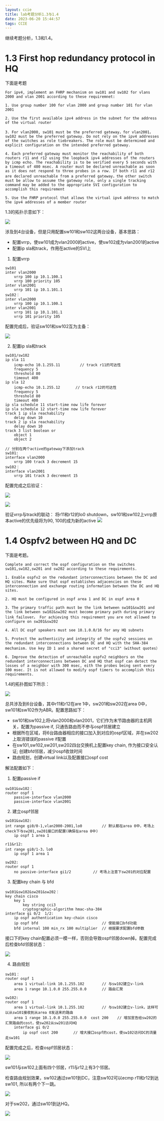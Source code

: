 ```yaml
---
layout: ccie
title: lab考题分析1.3与1.4
date: 2023-06-20 15:44:57
tags: CCIE
---
```


继续考题分析，1.3和1.4。
<!--more-->

# 1.3 First hop redundancy protocol in HQ
下面是考题
```
For ipv4, implement an FHRP mechanism on sw101 and sw102 for vlans 2000 and vlan 2001 according to these requiremnet:

1. Use group number 100 for vlan 2000 and group number 101 for vlan 2001

2. Use the first available ipv4 address in the subnet for the address of the virtual router

3. For vlan2000, sw101 must be the preferred gateway，for vlan2001，sw102 must be the preferred gateway. Do not rely on the ipv4 addresses of the switches as role tiebreakers. The role must be determined and explicit configuration on the intended preferred gateway.

4. Each preferred gateway must monitor the reachability of both routers r11 and r12 using the loopback ipv4 addresses of the routers by icmp echo. The reachability is to be verified every 5 seconds with a timeout of 400 msec. A router must be declared unreachable as soon as it does not respond to three probes in a row. If both r11 and r12 are declared unreachable from a preferred gateway，the other switch must be allow to assume the gateway role, only a single tracking command may be added to the appropriate SVI configuration to accomplish this requirement

5. Use the FHRP protocol that allows the virtual ipv4 address to match the ipv4 addresses of a member router
```

1.3的拓扑示意如下：

![](https://rancho333.github.io/pictures/lab_1.3.png)

涉及到4台设备，但是只用配置sw101和sw102这两台设备，基本思路：
- 配置vrrp，使sw101成为vlan2000的active，使sw102成为vlan2001的active
- 配置ip sla和track，作用在active的SVI上

1. 配置vrrp
```
sw101
inter vlan2000
    vrrp 100 ip 10.1.100.1
    vrrp 100 priority 105
inter vlan2001
    vrrp 101 ip 10.1.101.1
sw102：
inter vlan2000
    vrrp 100 ip 10.1.100.1
inter vlan2001
    vrrp 101 ip 10.1.101.1
    vrrp 101 priority 105
```
配置完成后，验证sw101和sw102互为主备：

![](https://rancho333.github.io/pictures/lab_1.3_vrrp.png)

2. 配置ip sla和track
```
sw101/sw102
ip sla 11
    icmp-echo 10.1.255.11         // track r11的可达性
    frequency 5
    threshold 80
    timeout 400
ip sla 12
    icmp-echo 10.1.255.12       // track r12的可达性
    frequency 5
    threshold 80
    timeout 400
ip sla schedule 11 start-time now life forever
ip sla schedule 12 start-time now life forever
track 1 ip sla reachability
    delay down 10
track 2 ip sla reachability
    delay down 10
track 3 list boolean or
    object 1
    object 2

// 分别在两个active的gateway下添加track
sw101:
interface vlan2000             
    vrrp 100 track 3 decrement 15
sw102：
interface vlan2001
    vrrp 101 track 3 decrement 15
```
配置完成之后验证：

![](https://rancho333.github.io/pictures/lab_1.3_sla.png)

![](https://rancho333.github.io/pictures/lab_1.3_track.png)

验证vrrp与track的联动：
将r11和r12的lo0 shutdown，sw101和sw102上vrrp原本active的优先级将为90, 100的成为新的active
![](https://rancho333.github.io/pictures/lab_1.3_track_verify.png)


# 1.4 Ospfv2 between HQ and DC

下面是考题。

```
Complete and correct the ospf configuration on the switches sw101,sw102,sw201 and sw202 according to these requirements.

1. Enable ospfv2 on the redundant interconnections between the DC and HQ sites. Make sure that ospf establishes adjacencies on these interconnection and exchange routing information between the DC and HQ sites.

2. HQ must be configured in ospf area 1 and DC in ospf area 0

3. The primary traffic path must be the link between sw101&sw201 and the link between sw102&sw202 must become primary path during primary link failover。 For achieving this requirement you are not allowed to configure on sw201&sw202

4. All DC ospf speakers must see 10.1.0.0/16 for any HQ subnets

5. Protect the authenticity and integrity of the ospfv2 sessions on the redundant interconnections between DC and HQ with the SHA-384 mechanism. Use key ID 1 and a shared secret of "cci3"（without quotes）

6. Improve the detection of unreachable ospfv2 neighbors on the redundant interconnections between DC and HQ that ospf can detect the losses of a neighbor with 300 msec, eith the probes being sent every 100 msec. It is not allowed to modify ospf timers to accomplish this requirements.
```

1.4的拓扑图如下所示：

![](https://rancho333.github.io/pictures/lab_1.4.png)

总共涉及到6台设备，其中r11和r12在are 1中，sw201和sw202在area 0中，sw101和sw102作为ABR。配置思路如下：
- sw101和sw102上将vlan2000和vlan2001，它们作为末节路由器的主机网关，配置为passive if, 只通告路由而不参与ospf邻居建立
- 根据所在区域，将6台路由器相应的接口加入到对应的ospf区域，并在sw202上取消错误的passive if配置
- 在sw101,sw102,sw201,sw202四台交换机上配置key chain, 作为接口安全认证; 创建bfd邻居，减少ospf收敛时间
- 路由规划，创建virtual link以及配置接口ospf cost

解法配置如下：

1. 配置passive if
```
sw101&sw102：
router ospf 1
    passive-interface vlan2000
    passive-interface vlan2001
```

2. 建立ospf邻居
```
sw101&sw102:
int range gi0/0-1,vlan2000-2001,lo0         // 默认都在area 0中，考场上check下与sw201,sw201接口的配置(确保在area 0中)
    ip ospf 1 area 1

r11&r12:
int range gi0/1-3，lo0
    ip ospf 1 area 1

sw202:
router ospf 1
    no passive-interface gi1/2          // 考场上注意下sw201的对应配置
```

3. 配置key chain 与 bfd
```
sw101&sw102&sw201&sw202：
key chain cisco
    key 1
        key string cci3
        cryptographic-algorithm hmac-sha-384     
interface gi 0/2  1/2:
    ip ospf authentication key-chain cisco
    ip ospf bfd                             // 使能接口bfd功能
    bfd internal 100 min_rx 100 multiplier  // 根据要求配置bfd参数
```
接口下的key chain配置必须一模一样，否则会导致ospf邻居down掉。配置完成后检查bfd邻居状态：

![](https://rancho333.github.io/pictures/lab_1.4_bfd.png)

4. 路由规划
```
sw101：
router ospf 1
    area 1 virtual-link 10.1.255.102        // 与sw102建立v-link
    area 1 range 10.1.0.0 255.255.0.0       // 路由汇聚

sw102:
router ospf 1
    area 1 virtual-link 10.1.255.102        // 与sw102建立v-link，这样可以从sw101接收到从area 0发送来的路由
    area 1 range 10.1.0.0 255.255.0.0  cost 200    // 增加宣告给sw202的汇聚路由的cost，使sw202从sw201访问HQ
    interface gi 0/2
        ip ospf cost 200       // 增大接口ospf的cost，使sw102访问DC的流量走sw101
```

配置完成之后，检查ospf邻居状态：

![](https://rancho333.github.io/pictures/lab_1.4_ospf.png)

sw101与sw102上面有四个邻居，r11与r12上有3个邻居。

检查路由规划效果，sw102通过sw101到DC，注意sw102可以ecmp r11和r12到达sw101, 所以有两个下一跳。

![](https://rancho333.github.io/pictures/lab_1.4_ospf_route.png)

对于sw202，通过sw101到达HQ。

![](https://rancho333.github.io/pictures/lab_1.4_ospf_route_2.png)
